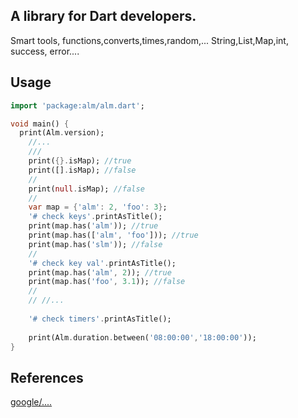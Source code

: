 ## A library for Dart developers.
 Smart tools, functions,converts,times,random,...
 String,List,Map,int, success, error....
 

## Usage

```dart
import 'package:alm/alm.dart';

void main() {
  print(Alm.version);
    //...
    ///
    print({}.isMap); //true
    print([].isMap); //false
    //
    print(null.isMap); //false
    //
    var map = {'alm': 2, 'foo': 3};
    '# check keys'.printAsTitle();
    print(map.has('alm')); //true
    print(map.has(['alm', 'foo'])); //true
    print(map.has('slm')); //false
    //
    '# check key val'.printAsTitle();
    print(map.has('alm', 2)); //true
    print(map.has('foo', 3.1)); //false
    //
    // //...
  
    '# check timers'.printAsTitle();
  
    print(Alm.duration.between('08:00:00','18:00:00'));
}

```

## References

[google/....](https://google.com/) 

